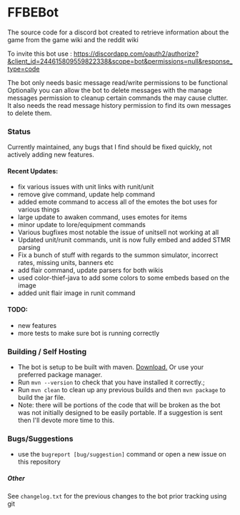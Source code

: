 # FFBEBot

The source code for a discord bot created to retrieve information about the game from the game wiki and the reddit wiki


To invite this bot use : https://discordapp.com/oauth2/authorize?&client_id=244615809559822338&scope=bot&permissions=null&response_type=code

The bot only needs basic message read/write permissions to be functional
Optionally you can allow the bot to delete messages with the manage messages permission to cleanup certain commands the may cause clutter. It also needs the read message history permission to find its own messages to delete them.

### Status

Currently maintained, any bugs that I find should be fixed quickly, not actively adding new features.

#### Recent Updates:

- fix various issues with unit links with runit/unit
- remove give command, update help command
- added emote command to access all of the emotes the bot uses for various things
- large update to awaken command, uses emotes for items
- minor update to lore/equipment commands
- Various bugfixes most notable the issue of unitsell not working at all
- Updated unit/runit commands, unit is now fully embed and added STMR parsing
- Fix a bunch of stuff with regards to the summon simulator, incorrect rates, missing units, banners etc
- add flair command, update parsers for both wikis
- used color-thief-java to add some colors to some embeds based on the image
- added unit flair image in runit command

#### TODO:

- new features
- more tests to make sure bot is running correctly

### Building / Self Hosting

- The bot is setup to be built with maven. [Download.](https://maven.apache.org/download.cgi) Or use your preferred package manager. 
- Run `mvn --version` to check that you have installed it correctly.;
- Run `mvn clean` to clean up any previous builds and then `mvn package` to build the jar file.
- Note: there will be portions of the code that will be broken as the bot was not initially designed to be easily portable. If a suggestion is sent then I'll devote more time to this.

### Bugs/Suggestions

- use the `bugreport [bug/suggestion]` command or open a new issue on this repository

##### Other

See `changelog.txt` for the previous changes to the bot prior tracking using git
